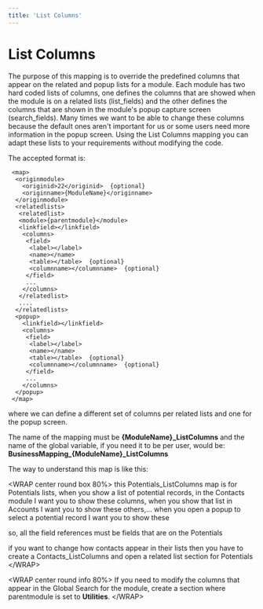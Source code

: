 ```yaml
---
title: 'List Columns'
---
```


List Columns
============

The purpose of this mapping is to override the predefined columns that
appear on the related and popup lists for a module. Each module has two
hard coded lists of columns, one defines the columns that are showed
when the module is on a related lists (list\_fields) and the other
defines the columns that are shown in the module's popup capture screen
(search\_fields). Many times we want to be able to change these columns
because the default ones aren't important for us or some users need more
information in the popup screen. Using the List Columns mapping you can
adapt these lists to your requirements without modifying the code.

The accepted format is:

     <map>
      <originmodule>
        <originid>22</originid>  {optional}
        <originname>{ModuleName}</originname>
      </originmodule>
      <relatedlists>
       <relatedlist>
       <module>{parentmodule}</module>
       <linkfield></linkfield>
        <columns>
         <field>
          <label></label>
          <name></name>
          <table></table>  {optional}
          <columnname></columnname>  {optional}
         </field>
         ...
        </columns>
       </relatedlist>
       ....
      </relatedlists>
      <popup>
        <linkfield></linkfield>
        <columns>
         <field>
          <label></label>
          <name></name>
          <table></table>  {optional}
          <columnname></columnname>  {optional}
         </field>
         ...
        </columns>
      </popup>
     </map>

where we can define a different set of columns per related lists and one
for the popup screen.

The name of the mapping must be **{ModuleName}\_ListColumns** and the
name of the global variable, if you need it to be per user, would be:
**BusinessMapping\_{ModuleName}\_ListColumns**

The way to understand this map is like this:

&lt;WRAP center round box 80%&gt; this Potentials\_ListColumns map is
for Potentials lists, when you show a list of potential records, in the
Contacts module I want you to show these columns, when you show that
list in Accounts I want you to show these others,... when you open a
popup to select a potential record I want you to show these

so, all the field references must be fields that are on the Potentials

if you want to change how contacts appear in their lists then you have
to create a Contacts\_ListColumns and open a related list section for
Potentials &lt;/WRAP&gt;

&lt;WRAP center round info 80%&gt; If you need to modify the columns
that appear in the Global Search for the module, create a section where
parentmodule is set to **Utilities**. &lt;/WRAP&gt;
